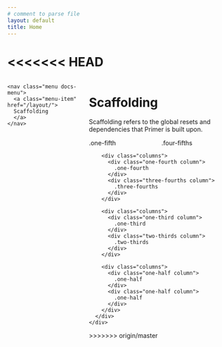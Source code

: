 ```yaml
---
# comment to parse file
layout: default
title: Home
---
```

<<<<<<< HEAD
=======

<div class="columns docs-layout">
  <div class="one-fourth column">

    <nav class="menu docs-menu">
      <a class="menu-item" href="/layout/">
      Scaffolding
      </a>
    </nav>
  </div>
  <div class="three-fourths column markdown-body">
    <h1 class="page-title">
      Scaffolding
    </h1>
    <div class="markdown-body">
      <p>Scaffolding refers to the global resets and dependencies that Primer is built upon.</p>
    </div>
    <div class="docs-example clearfix">
      <div class="container">
        <div class="columns">
          <div class="one-fifth column">
            .one-fifth
          </div>
          <div class="four-fifths column">
            .four-fifths
          </div>
        </div>

        <div class="columns">
          <div class="one-fourth column">
            .one-fourth
          </div>
          <div class="three-fourths column">
            .three-fourths
          </div>
        </div>

        <div class="columns">
          <div class="one-third column">
            .one-third
          </div>
          <div class="two-thirds column">
            .two-thirds
          </div>
        </div>

        <div class="columns">
          <div class="one-half column">
            .one-half
          </div>
          <div class="one-half column">
            .one-half
          </div>
        </div>
      </div>
    </div>
  </div>
</div>
>>>>>>> origin/master
